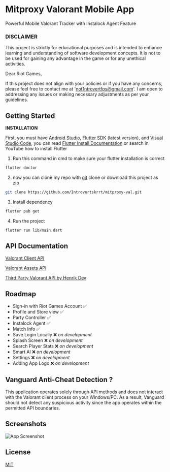 
# Mitproxy Valorant Mobile App

Powerful Mobile Valorant Tracker with Instalock Agent Feature

### DISCLAIMER
This project is strictly for educational purposes and is intended to enhance learning and understanding of software development concepts. It is not to be used for gaining any advantage in the game or for any unethical activities.


Dear Riot Games,

If this project does not align with your policies or if you have any concerns, please feel free to contact me at 'not1ntrovertfps@gmail.com'. I am open to addressing any issues or making necessary adjustments as per your guidelines.
## Getting Started

**INSTALLATION**

First, you must have [Android Studio](https://developer.android.com/studio), [Flutter SDK](https://docs.flutter.dev/release/archive?tab=windows) (latest version), and [Visual Studio Code](https://code.visualstudio.com/download), you can read [Flutter Install Documentation](https://flutter-ko.dev/get-started/install) or search in YouTube how to install Flutter

1. Run this command in cmd to make sure your flutter installation is correct
```bash
flutter doctor
```
2. now you can clone my repo with [git](https://git-scm.com/downloads) clone or download this project as zip
```bash
git clone https://github.com/Introvertskrrt/mitproxy-val.git
```
3. Install dependency
```bash
flutter pub get
```
4. Run the project
```bash
flutter run lib/main.dart
```
## API Documentation

[Valorant Client API](https://valapidocs.techchrism.me/)

[Valorant Assets API](https://valorant-api.com/)

[Third Party Valorant API by Henrik Dev](https://app.swaggerhub.com/apis-docs/Henrik-3/HenrikDev-API/3.0.0#/)

## Roadmap

- Sign-in with Riot Games Account ✅
- Profile and Store view ✅
- Party Controller ✅
- Instalock Agent ✅
- Match Info ✅
- Save Login Locally ❌ _on development_
- Splash Screen ❌ _on development_
- Search Player Stats ❌ _on development_
- Smart AI ❌ _on development_
- Settings ❌ _on development_
- Adding App Logo ❌ _on development_


## Vanguard Anti-Cheat Detection ?
This application operates solely through API methods and does not interact with the Valorant client process on your Windows/PC. As a result, Vanguard should not detect any suspicious activity since the app operates within the permitted API boundaries.
## Screenshots

![App Screenshot](https://via.placeholder.com/468x300?text=Coming+Soon)


## License

[MIT](https://choosealicense.com/licenses/mit/)

